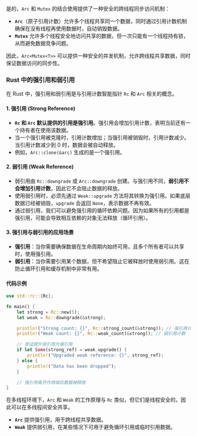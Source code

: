 是的，`Arc` 和 `Mutex` 的结合使用提供了一种安全的跨线程同步访问机制：

- **`Arc`**（原子引用计数）允许多个线程共享同一个数据，同时通过引用计数机制确保在没有线程再使用数据时，自动销毁数据。
- **`Mutex`** 允许多个线程安全地访问共享的数据，但一次只能有一个线程持有锁，从而避免数据竞争问题。

因此，`Arc<Mutex<T>>` 可以提供一种安全的并发机制，允许跨线程共享数据，同时保证数据访问的同步性。

### Rust 中的强引用和弱引用

在 Rust 中，强引用和弱引用是与引用计数智能指针 `Rc` 和 `Arc` 相关的概念。

#### 1. **强引用 (Strong Reference)**
   - **`Rc` 和 `Arc` 默认提供的引用是强引用**。强引用会增加引用计数，表明当前还有一个持有者在使用该数据。
   - 当一个强引用被克隆时，引用计数增加；当强引用被销毁时，引用计数减少。当引用计数减少到 0 时，数据会被自动释放。
   - 例如，`Arc::clone(&arc)` 生成的是一个强引用。

#### 2. **弱引用 (Weak Reference)**
   - 弱引用由 `Rc::downgrade` 或 `Arc::downgrade` 创建。与强引用不同，**弱引用不会增加引用计数**，因此它不会阻止数据的释放。
   - 使用弱引用时，必须先通过 `Weak::upgrade` 方法将其转换为强引用。如果底层数据已经被销毁，`upgrade` 会返回 `None`，表示数据不再有效。
   - 通过弱引用，我们可以避免强引用的循环依赖问题。因为如果所有的引用都是强引用，可能会导致相互依赖的对象无法释放（循环引用）。

#### 3. **强引用与弱引用的应用场景**
   - **强引用**：当你需要确保数据在生命周期内始终可用，且多个所有者可以共享时，使用强引用。
   - **弱引用**：当你需要引用某个数据，但不希望阻止它被释放时使用弱引用。这在防止循环引用和缓存机制中非常有用。

#### 代码示例

```rust
use std::rc::{Rc};

fn main() {
    let strong = Rc::new(5);
    let weak = Rc::downgrade(&strong);

    println!("Strong count: {}", Rc::strong_count(&strong)); // 强引用计数
    println!("Weak count: {}", Rc::weak_count(&strong)); // 弱引用计数

    // 尝试提升弱引用为强引用
    if let Some(strong_ref) = weak.upgrade() {
        println!("Upgraded weak reference: {}", strong_ref);
    } else {
        println!("Data has been dropped");
    }

    // 强引用离开作用域后数据被释放
}
```

在多线程环境下，`Arc` 和 `Weak` 的工作原理与 `Rc` 类似，但它们是线程安全的，因此可以在多线程间安全共享。

- **`Arc`** 提供强引用，用于跨线程共享数据。
- **`Weak`** 提供弱引用，在某些情况下可用于避免循环引用或临时引用数据。